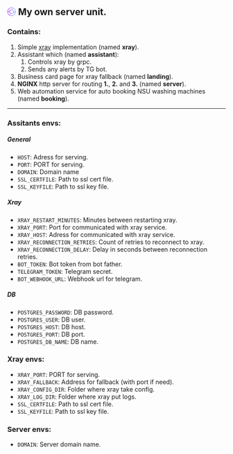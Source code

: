 ## <img src="https://raw.githubusercontent.com/infanasotku/netku/master/services/landing/public/img/netku.svg" alt="Netku logo" width="20px" style="position: relative;top: 2px;"/> My own server unit.

### Contains:

1. Simple [xray](https://github.com/XTLS/Xray-core) implementation (named **xray**).
2. Assistant which (named **assistant**):
   1. Controls xray by grpc.
   2. Sends any alerts by TG bot.
3. Business card page for xray fallback (named **landing**).
4. **NGINX** http server for routing **1.**, **2.** and **3.** (named **server**).
5. Web automation service for auto booking NSU washing machines (named **booking**).

---

### Assitants envs:

##### General

- `HOST`: Adress for serving.
- `PORT`: PORT for serving.
- `DOMAIN`: Domain name
- `SSL_CERTFILE`: Path to ssl cert file.
- `SSL_KEYFILE`: Path to ssl key file.

##### Xray

- `XRAY_RESTART_MINUTES`: Minutes between restarting xray.
- `XRAY_PORT`: Port for communicated with xray service.
- `XRAY_HOST`: Adress for communicated with xray service.
- `XRAY_RECONNECTION_RETRIES`: Count of retries to reconnect to xray.
- `XRAY_RECONNECTION_DELAY`: Delay in seconds between reconnection retries.
- `BOT_TOKEN`: Bot token from bot father.
- `TELEGRAM_TOKEN`: Telegram secret.
- `BOT_WEBHOOK_URL`: Webhook url for telegram.

##### DB

- `POSTGRES_PASSWORD`: DB password.
- `POSTGRES_USER`: DB user.
- `POSTGRES_HOST`: DB host.
- `POSTGRES_PORT`: DB port.
- `POSTGRES_DB_NAME`: DB name.

### Xray envs:

- `XRAY_PORT`: PORT for serving.
- `XRAY_FALLBACK`: Address for fallback (with port if need).
- `XRAY_CONFIG_DIR`: Folder where xray take config.
- `XRAY_LOG_DIR`: Folder where xray put logs.
- `SSL_CERTFILE`: Path to ssl cert file.
- `SSL_KEYFILE`: Path to ssl key file.

### Server envs:

- `DOMAIN`: Server domain name.
